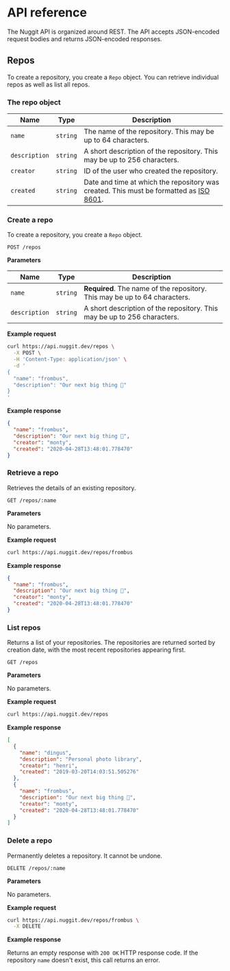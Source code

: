 # API reference

The Nuggit API is organized around REST.
The API accepts JSON-encoded request bodies and returns JSON-encoded responses.

## Repos

To create a repository, you create a `Repo` object.
You can retrieve individual repos as well as list all repos.

### The repo object

| Name | Type | Description |
|------|------|-------------|
| `name` | `string` | The name of the repository. This may be up to 64 characters. |
| `description` | `string` | A short description of the repository. This may be up to 256 characters. |
| `creator` | `string` | ID of the user who created the repository. |
| `created` | `string` | Date and time at which the repository was created. This must be formatted as [ISO 8601](https://en.wikipedia.org/wiki/ISO_8601). |

### Create a repo

To create a repository, you create a `Repo` object.

    POST /repos

**Parameters**

| Name | Type | Description |
|------|------|-------------|
| `name` | `string` | **Required**. The name of the repository. This may be up to 64 characters. |
| `description` | `string` | A short description of the repository. This may be up to 256 characters. |

**Example request**

```sh
curl https://api.nuggit.dev/repos \
  -X POST \
  -H 'Content-Type: application/json' \
  -d '
{
  "name": "frombus",
  "description": "Our next big thing 🚀"
}
'
```

**Example response**

```json
{
  "name": "frombus",
  "description": "Our next big thing 🚀",
  "creator": "monty",
  "created": "2020-04-28T13:48:01.778470"
}
```

### Retrieve a repo

Retrieves the details of an existing repository.

    GET /repos/:name

**Parameters**

No parameters.

**Example request**

```sh
curl https://api.nuggit.dev/repos/frombus
```

**Example response**

```json
{
  "name": "frombus",
  "description": "Our next big thing 🚀",
  "creator": "monty",
  "created": "2020-04-28T13:48:01.778470"
}
```

### List repos

Returns a list of your repositories.
The repositories are returned sorted by creation date, with the most recent repositories appearing first.

    GET /repos

**Parameters**

No parameters.

**Example request**

```sh
curl https://api.nuggit.dev/repos
```

**Example response**

```json
[
  {
    "name": "dingus",
    "description": "Personal photo library",
    "creator": "henri",
    "created": "2019-03-20T14:03:51.505276"
  },
  {
    "name": "frombus",
    "description": "Our next big thing 🚀",
    "creator": "monty",
    "created": "2020-04-28T13:48:01.778470"
  }
]
```

### Delete a repo

Permanently deletes a repository.
It cannot be undone.

    DELETE /repos/:name

**Parameters**

No parameters.

**Example request**

```sh
curl https://api.nuggit.dev/repos/frombus \
  -X DELETE
```

**Example response**

Returns an empty response with `200 OK` HTTP response code.
If the repository `name` doesn't exist, this call returns an error.
